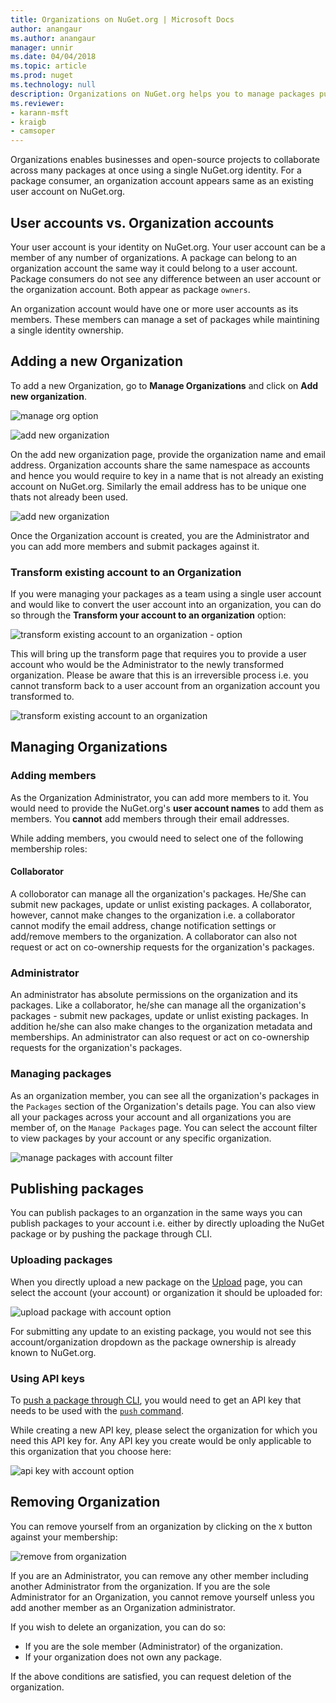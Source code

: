 ```yaml
---
title: Organizations on NuGet.org | Microsoft Docs
author: anangaur
ms.author: anangaur
manager: unnir
ms.date: 04/04/2018
ms.topic: article
ms.prod: nuget
ms.technology: null
description: Organizations on NuGet.org helps you to manage packages published by group or in a team, company environment.
ms.reviewer:
- karann-msft
- kraigb
- camsoper
---
```


Organizations enables businesses and open-source projects to collaborate across many packages at once using a single NuGet.org identity. For a package consumer, an organization account appears same as an existing user account on NuGet.org. 

## User accounts vs. Organization accounts
Your user account is your identity on NuGet.org. Your user account can be a member of any number of organizations. A package can belong to an organization account the same way it could belong to a user account. Package consumers do not see any difference between an user account or the organization account. Both appear as package `owners`.

An organization account would have one or more user accounts as its members. These members can manage a set of packages while maintining a single identity ownership. 

## Adding a new Organization

To add a new Organization, go to **Manage Organizations** and click on **Add new organization**. 

![manage org option](./media/org-manage-option.png)

![add new organization](./media/org-add-new-option.png)

On the add new organization page, provide the organization name and email address. Organization accounts share the same namespace as accounts and hence you would require to key in a name that is not already an existing account on NuGet.org. Similarly the email address has to be unique one thats not already been used.


![add new organization](./media/org-add-new-page.png)

Once the Organization account is created, you are the Administrator and you can add more members and submit packages against it.

### Transform existing account to an Organization
If you were managing your packages as a team using a single user account and would like to convert the user account into an organization, you can do so through the **Transform your account to an organization** option:

![transform existing account to an organization - option](./media/org-transform-option.png)

This will bring up the transform page that requires you to provide a user account who would be the Administrator to the newly transformed organization. Please be aware that this is an irreversible process i.e. you cannot transform back to a user account from an organization account you transformed to.

![transform existing account to an organization](./media/org-transform-page.png)

## Managing Organizations 

### Adding members
As the Organization Administrator, you can add more members to it. You would need to provide the NuGet.org's **user account names** to add them as members. You **cannot** add members through their email addresses.

While adding members, you cwould need to select one of the following membership roles:

#### Collaborator
A colloborator can manage all the organization's packages. He/She can submit new packages, update or unlist existing packages. A collaborator, however, cannot make changes to the organization i.e. a collaborator cannot modify the email address, change notification settings or add/remove members to the organization. A collaborator can also not request or act on co-ownership requests for the organization's packages. 

### Administrator
An administrator has absolute permissions on the organization and its packages. Like a collaborator, he/she can manage all the organization's packages - submit new packages, update or unlist existing packages. In addition he/she can also make changes to the organization metadata and memberships. An administrator can also request or act on co-ownership requests for the organization's packages.

### Managing packages
As an organization member, you can see all the organization's packages in the `Packages` section of the Organization's details page. You can also view all your packages across your account and all organizations you are member of, on the `Manage Packages` page. You can select the account filter to view packages by your account or any specific organization.

![manage packages with account filter](./media/org-manage-packages-filter.png)

## Publishing packages
You can publish packages to an organzation in the same ways you can publish packages to your account i.e. either by directly uploading the NuGet package or by pushing the package through CLI.

### Uploading packages
When you directly upload a new package on the [Upload](https://www.nuget.org/packages/manage/upload) page, you can select the account (your account) or organization it should be uploaded for:

![upload package with account option](./media/org-upload-option.png)

For submitting any update to an existing package, you would not see this account/organization dropdown as the package ownership is already known to NuGet.org.

### Using API keys
To [push a package through CLI](https://docs.microsoft.com/en-us/nuget/create-packages/publish-a-package#command-line), you would need to get an API key that needs to be used with the [`push` command](https://docs.microsoft.com/en-us/nuget/tools/cli-ref-push). 

While creating a new API key, please select the organization for which you need this API key for. Any API key you create would be only applicable to this organization that you choose here:

![api key with account option](./media/org-apikey-option.png)

## Removing Organization
You can remove yourself from an organization by clicking on the `X` button against your membership:

![remove from organization](./media/org-remove-self-option.png)

If you are an Administrator, you can remove any other member including another Administrator from the organization. If you are the sole Administrator for an Organization, you cannot remove yourself unless you add another member as an Organization administrator.

If you wish to delete an organization, you can do so:
* If you are the sole member (Administrator) of the organization.
* If your organization does not own any package.

If the above conditions are satisfied, you can request deletion of the organization. 

